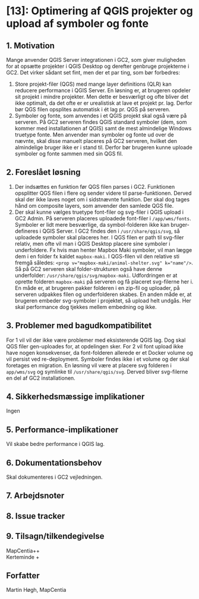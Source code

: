 # [13]: Optimering af QGIS projekter og upload af symboler og fonte

## 1. Motivation
Mange anvender QGIS Server integrationen i GC2, som giver muligheden for at opsætte projekter i QGIS Desktop og derefter genbruge projekterne  i GC2. Det virker sådant set fint, men der et par ting, som bør forbedres:

1. Store projekt-filer (QGS) med mange layer definitions (QLR) kan reducere performance i QGIS Server. En løsning er, at brugeren opdeler sit projekt i mindre projekter. Men dette er besværligt og ofte bliver det ikke optimalt, da det ofte er er urealistisk at lave et projekt pr. lag. Derfor bør QGS filen opsplites automatisk i ét lag pr. QGS på serveren.
2. Symboler og fonte, som anvendes i et QGIS projekt skal også være på serveren. På GC2 serveren findes QGIS standard symboler (dem, som kommer med installationen af QGIS) samt de mest almindelige Windows truetype fonte. Men anvender man symboler og fonte ud over de nævnte, skal disse manuelt placeres på GC2 serveren, hvilket den almindelige bruger ikke er i stand til. Derfor bør brugeren kunne uploade symboler og fonte sammen med sin QGS fil.  

## 2. Foreslået løsning
1. Der indsættes en funktion før QGS filen parses i GC2. Funktionen opsplitter QGS filen i flere og sender videre til parse-funktionen. Derved skal der ikke laves noget om i sidstnævnte funktion. Der skal dog tages hånd om composite layers, som anvender den samlede QGS file.
2. Der skal kunne vælges truetype font-filer og svg-filer i QGIS upload i GC2 Admin. På serveren placeres uploadede font-filer i `/app/wms/fonts`. Symboler er lidt mere besværlige, da symbol-folderen ikke kan bruger-defineres i QGIS Server. I GC2 findes den i `/usr/share/qgis/svg`, så uploadede symboler skal placeres her. I QGS filen er path til svg-filer relativ, men ofte vil man i QGIS Desktop placere sine symboler i underfoldere. Fx hvis man henter Mapbox Maki symboler, vil man lægge dem i en folder fx kaldet `mapbox-maki`. I QGS-filen vil den relative sti fremgå således: ```<prop v="mapbox-maki/animal-shelter.svg" k="name"/>```. Så på GC2 serveren skal folder-strukturen også have denne underfolder: `/usr/share/qgis/svg/mapbox-maki`. Udfordringen er at oprette folderen `mapbox-maki` på serveren og få placeret svg-filerne her i. En måde er, at brugeren pakker folderen i en zip-fil og uploader, på serveren udpakkes filen og underfolderen skabes. En anden måde er, at brugeren embeder svg-symboler i projektet, så upload helt undgås. Her skal performance dog tjekkes mellem embedning og ikke. 

## 3. Problemer med bagudkompatibilitet
For 1 vil vil der ikke være problemer med eksisterende QGIS lag. Dog skal QGS filer gen-uploades for, at opdelingen sker. For 2 vil font upload ikke have nogen konsekvenser, da font-folderen allerede er et Docker volume og vil persist ved re-deployment. Symboler findes ikke i et volume og der skal foretages en migration. En løsning vil være at placere svg folderen i `app/wms/svg` og symlinke til `/usr/share/qgis/svg`. Derved bliver svg-filerne en del af GC2 installationen.

## 4. Sikkerhedsmæssige implikationer
Ingen

## 5. Performance-implikationer
Vil skabe bedre performance i QGIS lag.

## 6. Dokumentationsbehov
Skal dokumenteres i GC2 vejledningen.

## 7. Arbejdsnoter

## 8. Issue tracker  

## 9. Tilsagn/tilkendegivelse
MapCentia++  
Kerteminde +

## Forfatter
Martin Høgh, MapCentia   

